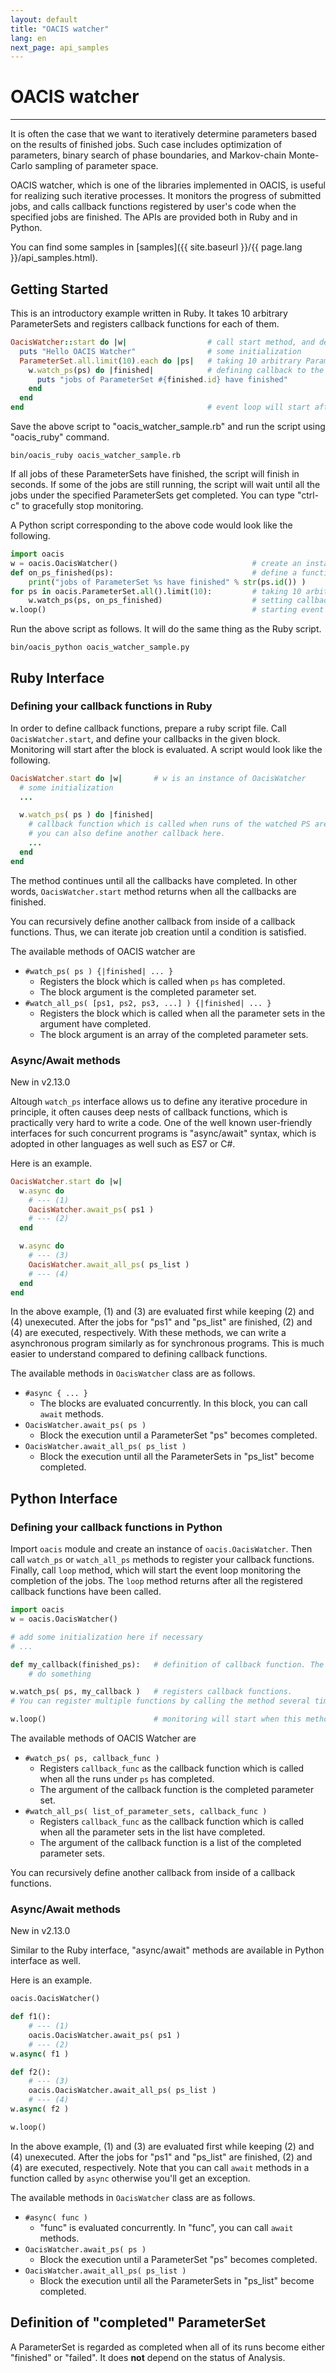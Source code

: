 ```yaml
---
layout: default
title: "OACIS watcher"
lang: en
next_page: api_samples
---
```


# OACIS watcher

---

It is often the case that we want to iteratively determine parameters based on the results of finished jobs.
Such case includes optimization of parameters, binary search of phase boundaries, and Markov-chain Monte-Carlo sampling of parameter space.

OACIS watcher, which is one of the libraries implemented in OACIS, is useful for realizing such iterative processes.
It monitors the progress of submitted jobs, and calls callback functions registered by user's code when the specified jobs are finished.
The APIs are provided both in Ruby and in Python.

You can find some samples in [samples]({{ site.baseurl }}/{{ page.lang }}/api_samples.html).

## Getting Started

This is an introductory example written in Ruby.
It takes 10 arbitrary ParameterSets and registers callback functions for each of them.

```ruby
OacisWatcher::start do |w|                  # call start method, and define callbacks in the block
  puts "Hello OACIS Watcher"                # some initialization
  ParameterSet.all.limit(10).each do |ps|   # taking 10 arbitrary ParameterSet
    w.watch_ps(ps) do |finished|            # defining callback to the ParameterSet
      puts "jobs of ParameterSet #{finished.id} have finished"
    end
  end
end                                         # event loop will start after you defined callbacks
```

Save the above script to "oacis_watcher_sample.rb" and run the script using "oacis_ruby" command.

```shell
bin/oacis_ruby oacis_watcher_sample.rb
```

If all jobs of these ParameterSets have finished, the script will finish in seconds. If some of the jobs are still running, the script will wait until all the jobs under the specified ParameterSets get completed. You can type "ctrl-c" to gracefully stop monitoring.

A Python script corresponding to the above code would look like the following.

```python
import oacis
w = oacis.OacisWatcher()                              # create an instance of OacisWatcher
def on_ps_finished(ps):                               # define a function which is called when a ParameterSet is completed
    print("jobs of ParameterSet %s have finished" % str(ps.id()) )
for ps in oacis.ParameterSet.all().limit(10):         # taking 10 arbitrary ParameterSet
    w.watch_ps(ps, on_ps_finished)                    # setting callback function to each ParameterSet
w.loop()                                              # starting event loop. The method returns when all the callback functions finished
```

Run the above script as follows. It will do the same thing as the Ruby script.

```shell
bin/oacis_python oacis_watcher_sample.py
```

## Ruby Interface

### Defining your callback functions in Ruby

In order to define callback functions, prepare a ruby script file.
Call `OacisWatcher.start`, and define your callbacks in the given block. Monitoring will start after the block is evaluated.
A script would look like the following.

```ruby
OacisWatcher.start do |w|       # w is an instance of OacisWatcher
  # some initialization
  ...

  w.watch_ps( ps ) do |finished|
    # callback function which is called when runs of the watched PS are finished.
    # you can also define another callback here.
    ...
  end
end
```

The method continues until all the callbacks have completed. In other words, `OacisWatcher.start` method returns when all the callbacks are finished.

You can recursively define another callback from inside of a callback functions. Thus, we can iterate job creation until a condition is satisfied.

The available methods of OACIS watcher are

- `#watch_ps( ps ) {|finished| ... }`
    - Registers the block which is called when `ps` has completed.
    - The block argument is the completed parameter set.
- `#watch_all_ps( [ps1, ps2, ps3, ...] ) {|finished| ... }`
    - Registers the block which is called when all the parameter sets in the argument have completed.
    - The block argument is an array of the completed parameter sets.

### Async/Await methods

<span class="label label-success">New in v2.13.0</span>

Altough `watch_ps` interface allows us to define any iterative procedure in principle, it often causes deep nests of callback functions, which is practically very hard to write a code.
One of the well known user-friendly interfaces for such concurrent programs is "async/await" syntax, which is adopted in other languages as well such as ES7 or C#.

Here is an example.

```ruby
OacisWatcher.start do |w|
  w.async do
    # --- (1)
    OacisWatcher.await_ps( ps1 )
    # --- (2)
  end

  w.async do
    # --- (3)
    OacisWatcher.await_all_ps( ps_list )
    # --- (4)
  end
end
```

In the above example, (1) and (3) are evaluated first while keeping (2) and (4) unexecuted. After the jobs for "ps1" and "ps_list" are finished, (2) and (4) are executed, respectively.
With these methods, we can write a asynchronous program similarly as for synchronous programs. This is much easier to understand compared to defining callback functions.

The available methods in `OacisWatcher` class are as follows.

- `#async { ... }`
    - The blocks are evaluated concurrently. In this block, you can call `await` methods.
- `OacisWatcher.await_ps( ps )`
    - Block the execution until a ParameterSet "ps" becomes completed.
- `OacisWatcher.await_all_ps( ps_list )`
    - Block the execution until all the ParameterSets in "ps_list" become completed.

## Python Interface

### Defining your callback functions in Python

Import `oacis` module and create an instance of `oacis.OacisWatcher`.
Then call `watch_ps` or `watch_all_ps` methods to register your callback functions.
Finally, call `loop` method, which will start the event loop monitoring the completion of the jobs.
The `loop` method returns after all the registered callback functions have been called.

```python
import oacis
w = oacis.OacisWatcher()

# add some initialization here if necessary
# ...

def my_callback(finished_ps):   # definition of callback function. The argument is the finished ParameterSet object.
    # do something

w.watch_ps( ps, my_callback )   # registers callback functions.
# You can register multiple functions by calling the method several times.

w.loop()                        # monitoring will start when this method is called.
```

The available methods of OACIS Watcher are

- `#watch_ps( ps, callback_func )`
    - Registers `callback_func` as the callback function which is called when all the runs under `ps` has completed.
    - The argument of the callback function is the completed parameter set.
- `#watch_all_ps( list_of_parameter_sets, callback_func )`
    - Registers `callback_func` as the callback function which is called when all the parameter sets in the list have completed.
    - The argument of the callback function is a list of the completed parameter sets.

You can recursively define another callback from inside of a callback functions.

### Async/Await methods

<span class="label label-success">New in v2.13.0</span>

Similar to the Ruby interface, "async/await" methods are available in Python interface as well.

Here is an example.

```python
oacis.OacisWatcher()

def f1():
    # --- (1)
    oacis.OacisWatcher.await_ps( ps1 )
    # --- (2)
w.async( f1 )

def f2():
    # --- (3)
    oacis.OacisWatcher.await_all_ps( ps_list )
    # --- (4)
w.async( f2 )

w.loop()
```

In the above example, (1) and (3) are evaluated first while keeping (2) and (4) unexecuted. After the jobs for "ps1" and "ps_list" are finished, (2) and (4) are executed, respectively.
Note that you can call `await` methods in a function called by `async` otherwise you'll get an exception.

The available methods in `OacisWatcher` class are as follows.

- `#async( func )`
    - "func" is evaluated concurrently. In "func", you can call `await` methods.
- `OacisWatcher.await_ps( ps )`
    - Block the execution until a ParameterSet "ps" becomes completed.
- `OacisWatcher.await_all_ps( ps_list )`
    - Block the execution until all the ParameterSets in "ps_list" become completed.

## Definition of "completed" ParameterSet

A ParameterSet is regarded as completed when all of its runs become either "finished" or "failed".
It does **not** depend on the status of Analysis.

